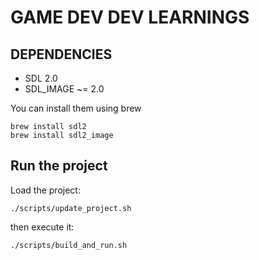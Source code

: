 # GAME DEV DEV LEARNINGS

## DEPENDENCIES

- SDL 2.0
- SDL_IMAGE ~= 2.0

You can install them using brew

```
brew install sdl2
brew install sdl2_image
```


## Run the project

Load the project:

```
./scripts/update_project.sh
```

then execute it:

```
./scripts/build_and_run.sh
```